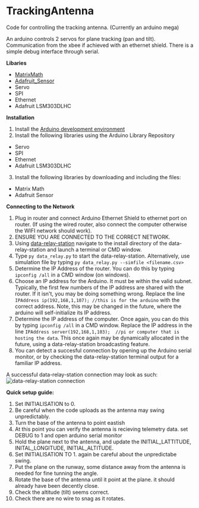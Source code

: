 # TrackingAntenna
Code for controlling the tracking antenna. (Currently an arduino mega)

An arduino controls 2 servos for plane tracking (pan and tilt). 
Communication from the xbee if achieved with an ethernet shield. 
There is a simple debug interface through serial.


**Libaries**

* [MatrixMath](https://github.com/codebendercc/MatrixMath)
* [Adafruit_Sensor](https://github.com/adafruit/Adafruit_Sensor)
* Servo
* SPI
* Ethernet
* Adafruit LSM303DLHC

**Installation**

1. Install the [Arduino development environment](https://www.arduino.cc/en/Main/Software)
2. Install the following libraries using the Arduino Library Repository
  * Servo
  * SPI
  * Ethernet
  * Adafruit LSM303DLHC
  
3. Install the following libraries by downloading and including the files:
  * Matrix Math
  * Adafruit Sensor

**Connecting to the Network**

1. Plug in router and connect Arduino Ethernet Shield to ethernet port on router. (If using the wired router, also connect the computer otherwise the WIFI network should work).
2. ENSURE YOU ARE CONNECTED TO THE CORRECT NETWORK.
3. Using [data-relay-station](https://github.com/UWARG/data-relay-station) navigate to the install directory of the data-relay-station and launch a terminal or CMD window.
4. Type `py data_relay.py` to start the data-relay-station. Alternatively, use simulation file by typing `py data_relay.py --simfile <filename.csv>`
5. Determine the IP Address of the router. You can do this by typing `ipconfig /all` in a CMD window (on windows).
6. Choose an IP address for the Arduino. It must be within the valid subnet. Typically, the first few numbers of the IP address are shared with the router. If it isn't, you may be doing something wrong. Replace the line `IPAddress ip(192,168,1,107); //this is for the arduino` with the correct address. Note, this may be changed in the future, where the arduino will self-initialize its IP address.
7. Determine the IP address of the computer. Once again, you can do this by typing `ipconfig /all` in a CMD window. Replace the IP address in the line `IPAddress server(192,168,1,103);  //pi or computer that is hosting the data`. This once again may be dynamically allocated in the future, using a data-relay-station broadcasting feature.
8. You can detect a succesful connection by opening up the Arduino serial monitor, or by checking the data-relay-station terminal output for a familiar IP address.

A successful data-relay-station connection may look as such:
![data-relay-station connection](http://imgur.com/hdNWMdi.png)

**Quick setup guide:**

1. Set INITIALISATION to 0.
2. Be careful when the code uploads as the antenna may swing unpredictably.
3. Turn the base of the antenna to point eastish
4. At this point you can verify the antenna is recieving telemetry data. set DEBUG to 1 and open arduino serial monitor
5. Hold the plane next to the antenna, and update the INITIAL_LATTITUDE, INITAL_LONGITUDE, INITIAL_ALTITUDE.
6. Set INITIALISATION TO 1. again be careful about the unpredictabe swing.
7. Put the plane on the runway, some distance away from the antenna is needed for fine tunning the angle.
8. Rotate the base of the antenna until it point at the plane. it should already have been decently close. 
9. Check the altitude (tilt) seems correct.
10. Check there are no wire to snag as it rotates.

